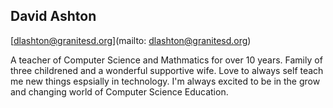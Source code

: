 ## David Ashton[dlashton@granitesd.org](mailto: dlashton@granitesd.org)A teacher of Computer Science and Mathmatics for over 10 years.  Family of three childrened and a wonderful supportive wife. Love to always self teach me new things espsially in technology. I'm always excited to be in the grow and changing world of Computer Science Education.